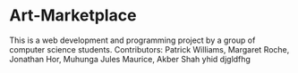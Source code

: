 # Art-Marketplace

This is a web development and programming project by a group of computer science students. 
Contributors: 
  Patrick Williams,
  Margaret Roche,
  Jonathan Hor,
  Muhunga Jules Maurice,
  Akber Shah
yhid djgldfhg